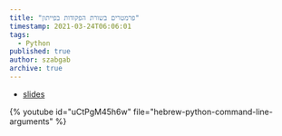 ```yaml
---
title: "פרמטרים בשורת הפקודות בפייתון"
timestamp: 2021-03-24T06:06:01
tags:
  - Python
published: true
author: szabgab
archive: true
---
```



* [slides](https://code-maven.com/slides/python-programming/command-line-arguments)

{% youtube id="uCtPgM45h6w" file="hebrew-python-command-line-arguments" %}

